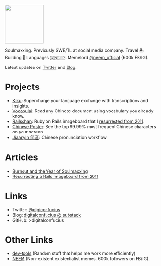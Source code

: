 <!-- Begin README contents. -->

<img src="https://github.com/digitalconfucius/digitalconfucius.github.io/assets/156959605/425bb59a-64e7-4ab3-a0e1-5da838f8e343" width="125" />

Soulmaxxing. Previously SWE/TL at social media company. Travel 🏝️ Building 👾 Languages 🇨🇳🇯🇵. Memelord [@neem_official](https://www.instagram.com/neem_official/) (600k FB/IG). 

Latest updates on [Twitter](https://twitter.com/digiconfucius) and [Blog](https://digitalconfucius.substack.com/).

# Projects
- [Kiku](https://kikuapp.onrender.com/): Supercharge your language exchange with transcriptions and insights.
- [Vocabulai](https://vocabulai.onrender.com/): Read any Chinese document using vocabulary you already know.
- [Railschan](https://railschan.onrender.com/posts): Ruby on Rails imageboard that I [resurrected from 2011](https://digitalconfucius.substack.com/p/railschan-resurrection).
- [Chinese Poster](https://digitalconfucius.github.io/chinese-poster/): See the top 99.99% most frequent Chinese characters on your screen.
- [Jiaanyin 简音](https://github.com/digitalconfucius/jianyin): Chinese pronunciation workflow

# Articles
- [Burnout and the Year of Soulmaxxing](https://digitalconfucius.substack.com/p/burnout-and-the-year-of-soulmaxxing)
- [Resurrecting a Rails imageboard from 2011](https://digitalconfucius.substack.com/p/railschan-resurrection)

# Links
- Twitter: [@digiconfucius](https://twitter.com/digiconfucius)
- Blog: [digitalconfucius @ substack](https://digitalconfucius.substack.com/)
- GitHub: [>digitalconfucius](https://github.com/digitalconfucius)

# Other Links
- [dev-tools](https://github.com/digitalconfucius/dev-tools) (Random stuff that helps me work more efficiently)
- [NEEM](https://neemblog.home.blog/memes/) (Non-existent existentialist memes. 600k followers on FB/IG).

<!-- Google tag (gtag.js) -->
<script async src="https://www.googletagmanager.com/gtag/js?id=G-JVFVERMTY0"></script>
<script>
  window.dataLayer = window.dataLayer || [];
  function gtag(){dataLayer.push(arguments);}
  gtag('js', new Date());

  gtag('config', 'G-JVFVERMTY0');
</script>

